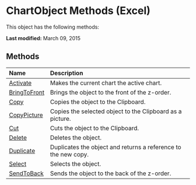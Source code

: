 
# ChartObject Methods (Excel)
This object has the following methods:

 **Last modified:** March 09, 2015


## Methods



|**Name**|**Description**|
|:-----|:-----|
| [Activate](21997b8b-e446-249b-b33e-ee3b7f9aa564.md)|Makes the current chart the active chart.|
| [BringToFront](2b9d6071-41e4-cd8b-2a4c-ddfbbfbb4348.md)|Brings the object to the front of the z-order.|
| [Copy](caa81e99-796d-f86d-6ea5-e74656695248.md)|Copies the object to the Clipboard.|
| [CopyPicture](d04d4fcc-550d-cea3-6967-35b17fe102eb.md)|Copies the selected object to the Clipboard as a picture.|
| [Cut](7d6cc489-72db-6c6b-65d4-8192ee99d34c.md)|Cuts the object to the Clipboard.|
| [Delete](0bb56a89-433b-9503-968e-361bcbb18635.md)|Deletes the object.|
| [Duplicate](f43de123-c113-ca5d-6cf7-71f7d08f7e88.md)|Duplicates the object and returns a reference to the new copy.|
| [Select](76188499-f21b-40fd-f259-4cf3d5ab7716.md)|Selects the object.|
| [SendToBack](a8f0f721-15ba-662f-ac17-0ac1657e3413.md)|Sends the object to the back of the z-order.|
